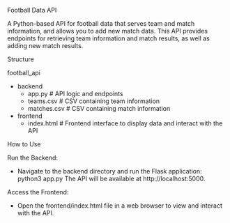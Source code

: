 Football Data API

A Python-based API for football data that serves team and match information, and allows you to add new match data. This API provides endpoints for retrieving team information and match results, as well as adding new match results.

Structure

football_api
- backend
    - app.py        # API logic and endpoints
    - teams.csv     # CSV containing team information
    - matches.csv   # CSV containing match information
- frontend
    - index.html    # Frontend interface to display data and interact with the API

How to Use

Run the Backend:
  - Navigate to the backend directory and run the Flask application:
    python3 app.py
The API will be available at http://localhost:5000.

Access the Frontend:
  - Open the frontend/index.html file in a web browser to view and interact with the API.

